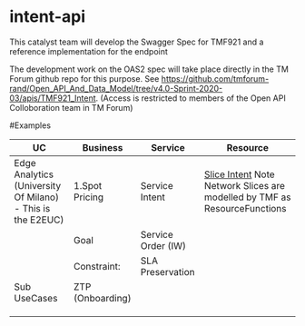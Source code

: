# intent-api

This catalyst team will develop the Swagger Spec for TMF921 and a reference implementation for the endpoint


The development work on the OAS2 spec will take place directly in the TM Forum github repo for this purpose.
See https://github.com/tmforum-rand/Open_API_And_Data_Model/tree/v4.0-Sprint-2020-03/apis/TMF921_Intent.  (Access is restricted to members of the Open API Colloboration team in TM Forum)


#Examples

|UC                                                          |Business         |Service                 |Resource                  |
|------------------------------------------------------------|-----------------|------------------------|--------------------------|
| Edge Analytics (University Of Milano) - This is the  E2EUC)|1.Spot Pricing   |Service Intent          |[Slice Intent](https://github.com/intent-driven/intent-api/blob/main/intent-examples/resource-intents/slice.ttl)   Note Network Slices are modelled by TMF as ResourceFunctions|
|                                                            |Goal             |      Service Order (IW)|                          |
|                                                            |Constraint:      |       SLA Preservation |                          |
|Sub UseCases                                                |ZTP  (Onboarding)|                        |                          |
|                                                            |                 |                        |                          |
|                                                            |                 |                        |                          |
|                                                            |                 |                        |                          |
